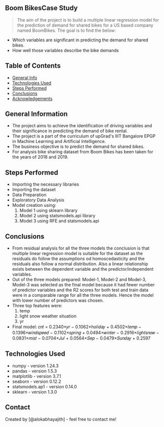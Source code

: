## Boom BikesCase Study
> The aim of the project is to build a multiple linear regression model for the prediction of demand for shared bikes for a US based company named BoomBikes. The goal is to find the below:

- Which variables are significant in predicting the demand for shared bikes.
- How well those variables describe the bike demands


## Table of Contents
* [General Info](#general-information)
* [Technologies Used](#technologies-used)
* [Steps Performed](#steps-performed)
* [Conclusions](#conclusions)
* [Acknowledgements](#acknowledgements)



## General Information
- The project aims to achieve the identification of driving variables and their significance in predicting the demand of bike rental.
- The project is a part of the curriculum of upGrad's IIIT Bangalore EPGP in Machine Learning and Artificial Intelligence.
- The business objective is to predict the demand for shared bikes.
- For analysis bike sharing dataset from Boom Bikes has been taken for the years of 2018 and 2019.



## Steps Performed
- Importing the necessary libraries
- Importing the dataset
- Data Preparation
- Exploratory Data Analysis
- Model creation using:
    1. Model 1 using sklearn library
    2. Model 2 using statsmodels.api library
    3. Model 3 using RFE and statsmodels.api



## Conclusions
- From residual analysis for all the three models the conclusion is that multiple linear regression model is suitable for the dataset as the residuals do follow the assumptions od homoscedasticity and the residuals also follow a normal distribution. Also a linear relationship exists between the dependent variable and the predictor/independent variables.
- Out of the three models prepared: Model-1, Model-2 and Model-3, Model-3 was selected as the final model because it had fewer number of predictor variables and the R2 scores for both test and train data were in a comparable range for all the three models. Hence the model with lower number of predictors was chosen.
- Three top features were:
    1. temp
    2. light snow weather situation
    3. yr 
- Final model:
    𝑐𝑛𝑡 = 0.2340×𝑦𝑟 − 0.1062×ℎ𝑜𝑙𝑖𝑑𝑎𝑦 + 0.4502×𝑡𝑒𝑚𝑝 − 0.1396×𝑤𝑖𝑛𝑑𝑠𝑝𝑒𝑒𝑑 − 0.1102×𝑠𝑝𝑟𝑖𝑛𝑔 + 0.0494×𝑤𝑖𝑛𝑡𝑒𝑟 − 0.2916×𝑙𝑖𝑔ℎ𝑡𝑠𝑛𝑜𝑤 − 0.0831×𝑚𝑖𝑠𝑡 − 0.0704×𝐽𝑢𝑙 + 0.0564×𝑆𝑒𝑝 − 0.0479×𝑆𝑢𝑛𝑑𝑎𝑦 + 0.2597



## Technologies Used
- numpy - version 1.24.3
- pandas - version 1.5.3
- matplotlib - version 3.7.1
- seaborn - version 0.12.2
- statsmodels.ap1 - version 0.14.0
- sklearn - version 1.3.0



## Contact
Created by [@alokabhayajith] - feel free to contact me!